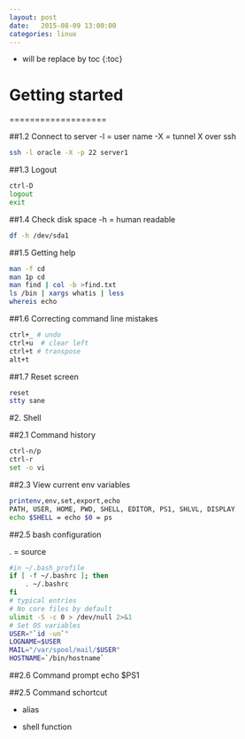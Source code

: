 ```yaml
---
layout: post
date:   2015-08-09 13:00:00
categories: linux
---
```

* will be replace by toc
{:toc}

# Getting started
===================

##1.2 Connect to server
-l = user name
-X = tunnel X over ssh

~~~ bash
ssh -l oracle -X -p 22 server1
~~~

##1.3 Logout

~~~ bash
ctrl-D
logout
exit
~~~~

##1.4 Check disk space
-h = human readable

~~~ bash
df -h /dev/sda1
~~~

##1.5 Getting help

~~~ bash
man -f cd
man 1p cd
man find | col -b >find.txt
ls /bin | xargs whatis | less
whereis echo
~~~

##1.6 Correcting command line mistakes

~~~ bash
ctrl+_ # undo
ctrl+u  # clear left
ctrl+t # transpose
alt+t
~~~~

##1.7 Reset screen

~~~ bash
reset
stty sane
~~~

#2. Shell

##2.1 Command history

~~~ bash
ctrl-n/p
ctrl-r
set -o vi
~~~

##2.3 View current env variables

~~~ bash
printenv,env,set,export,echo
PATH, USER, HOME, PWD, SHELL, EDITOR, PS1, SHLVL, DISPLAY
echo $SHELL = echo $0 = ps
~~~~

##2.5 bash configuration

. = source

~~~ bash 
#in ~/.bash_profile
if [ -f ~/.bashrc ]; then
    . ~/.bashrc
fi
# typical entries
# No core files by default
ulimit -S -c 0 > /dev/null 2>&1
# Set OS variables
USER="`id -un`"
LOGNAME=$USER
MAIL="/var/spool/mail/$USER"
HOSTNAME=`/bin/hostname`
~~~

##2.6 Command prompt
echo $PS1

##2.5 Command schortcut

- alias

- shell function

